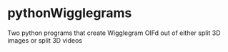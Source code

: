 # pythonWigglegrams
Two python programs that create Wigglegram OIFd out of either split 3D images or split 3D videos 
